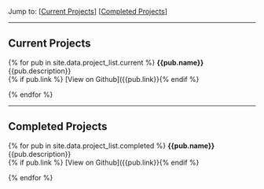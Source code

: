 Jump to: [[Current Projects](#current-projects)] [[Completed Projects](#completed-projects)]

----

## Current Projects

{% for pub in site.data.project_list.current %}
**{{pub.name}}**<br />
{{pub.description}}<br />
{% if pub.link %}<i class="fa fa-fw fa-github"></i> [View on Github]({{pub.link}}{% endif %}

{% endfor %}

----

## Completed Projects

{% for pub in site.data.project_list.completed %}
**{{pub.name}}**<br />
{{pub.description}}<br />
{% if pub.link %}<i class="fa fa-fw fa-github"></i> [View on Github]({{pub.link}}{% endif %}

{% endfor %}
